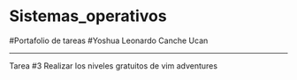 # Sistemas_operativos
#Portafolio de tareas
#Yoshua Leonardo Canche Ucan
___________________________
Tarea #3 
Realizar los niveles gratuitos de vim adventures
